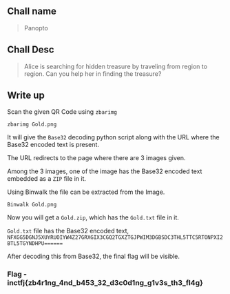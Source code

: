 ## Chall name 

> Panopto

## Chall Desc 

> Alice is searching for hidden treasure by traveling from region to region. Can you help her in finding the treasure?

## Write up

Scan the given QR Code using `zbarimg`

`zbarimg Gold.png`

It will give the `Base32` decoding python script along with the URL where the Base32 encoded text is present.

The URL redirects to the page where there are 3 images given.

Among the 3 images, one of the image has the Base32 encoded text embedded as a `ZIP` file in it.

Using Binwalk the file can be extracted from the Image.

`Binwalk Gold.png`

Now you will get a `Gold.zip`, which has the `Gold.txt` file in it.

`Gold.txt` file has the Base32 encoded text, `NFXGG5DGNJ5XUYRUOIYW4Z27GRXGIX3CGQ2TGXZTGJPWIM3DGBSDC3THL5TTC5RTONPXI2BTL5TGYNDHPU======`

After decoding this from Base32, the final flag will be visible.

### Flag - inctfj{zb4r1ng_4nd_b453_32_d3c0d1ng_g1v3s_th3_fl4g}

